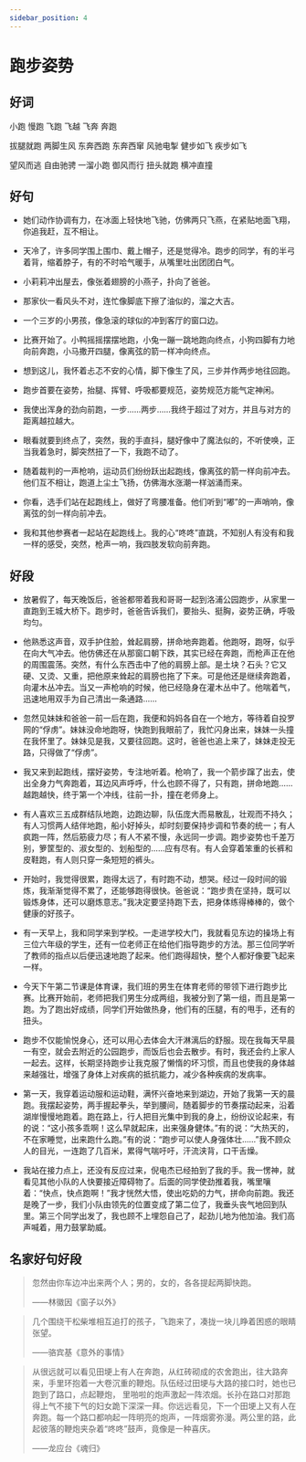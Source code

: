 ```yaml
---
sidebar_position: 4
---
```


# 跑步姿势

## 好词

小跑 慢跑 飞跑 飞越 飞奔 奔跑

拔腿就跑 两脚生风 东奔西跑 东奔西窜 风驰电掣 健步如飞 疾步如飞

望风而逃 自由驰骋 一溜小跑 御风而行 扭头就跑 横冲直撞

## 好句

- 她们动作协调有力，在冰面上轻快地飞驰，仿佛两只飞燕，在紧贴地面飞翔，你追我赶，互不相让。

- 天冷了，许多同学围上围巾、戴上帽子，还是觉得冷。跑步的同学，有的半弓着背，缩着脖子，有的不时哈气暖手，从嘴里吐出团团白气。

- 小莉莉冲出屋去，像张着翅膀的小燕子，扑向了爸爸。

- 那家伙一看风头不对，连忙像脚底下擦了油似的，溜之大吉。

- 一个三岁的小男孩，像急滚的球似的冲到客厅的窗口边。

- 比赛开始了。小鸭摇摇摆摆地跑，小兔一蹦一跳地跑向终点，小狗四脚有力地向前奔跑，小马撒开四腿，像离弦的箭一样冲向终点。

- 想到这儿，我怀着忐忑不安的心情，脚下像生了风，三步并作两步地往回跑。

- 跑步首要在姿势，抬腿、挥臂、呼吸都要规范，姿势规范方能气定神闲。

- 我使出浑身的劲向前跑，一步……两步……我终于超过了对方，并且与对方的距离越拉越大。

- 眼看就要到终点了，突然，我的手直抖，腿好像中了魔法似的，不听使唤，正当我着急时，脚突然扭了一下，我跑不动了。

- 随着裁判的一声枪响，运动员们纷纷跃出起跑线，像离弦的箭一样向前冲去。他们互不相让，跑道上尘土飞扬，仿佛海水涨潮一样汹涌而来。

- 你看，选手们站在起跑线上，做好了弯腰准备。他们听到“嘟”的一声哨响，像离弦的剑一样向前冲去。

- 我和其他参赛者一起站在起跑线上。我的心“咚咚”直跳，不知别人有没有和我一样的感受，突然，枪声一响，我四肢发软向前奔跑。

## 好段

- 放暑假了，每天晚饭后，爸爸都带着我和哥哥一起到洛浦公园跑步，从家里一直跑到王城大桥下。跑步时，爸爸告诉我们，要抬头、挺胸，姿势正确，呼吸均匀。

- 他熟悉这声音，双手护住脸，耸起肩膀，拼命地奔跑着。他跑呀，跑呀，似乎在向大气冲去。他仿佛还在从那窗口朝下跌，其实已经在奔跑，而枪声正在他的周围震荡。突然，有什么东西击中了他的肩膀上部。是土块？石头？它又硬、又烫、又重，把他原来耸起的肩膀也拖了下来。可是他还是继续奔跑着，向灌木丛冲去。当又一声枪响的时候，他已经隐身在灌木丛中了。他喘着气，迅速地用双手为自己清出一条通路……

- 忽然见妹妹和爸爸一前一后在跑，我便和妈妈各自在一个地方，等待着自投罗网的“俘虏”。妹妹没命地跑呀，快跑到我眼前了，我忙闪身出来，妹妹一头撞在我怀里了。妹妹见是我，又要往回跑。这时，爸爸也追上来了，妹妹走投无路，只得做了“俘虏”。

- 我又来到起跑线，摆好姿势，专注地听着。枪响了，我一个箭步蹿了出去，使出全身力气奔跑着，耳边风声呼呼，什么也顾不得了，只有跑，拼命地跑……越跑越快，终于第一个冲线，往前一扑，撞在老师身上。

- 有人喜欢三五成群结队地跑，边跑边聊，队伍庞大而易散乱，壮观而不持久；有人习惯两人结伴地跑，船小好掉头，却时刻要保持步调和节奏的统一；有人疯跑一阵，然后筋疲力尽；有人不紧不慢，永远同一步调。跑步姿势也千差万别，箩筐型的、淑女型的、划船型的……应有尽有。有人会穿着笨重的长裤和皮鞋跑，有人则只穿一条短短的裤头。

- 开始时，我觉得很累，跑得太远了，有时跑不动，想哭。经过一段时间的锻炼，我渐渐觉得不累了，还能够跑得很快。爸爸说：“跑步贵在坚持，既可以锻炼身体，还可以磨炼意志。”我决定要坚持跑下去，把身体练得棒棒的，做个健康的好孩子。

- 有一天早上，我和同学来到学校。一走进学校大门，我就看见东边的操场上有三位六年级的学生，还有一位老师正在给他们指导跑步的方法。那三位同学听了教师的指点以后便迅速地跑了起来。他们跑得超快，整个人都好像要飞起来一样。

- 今天下午第二节课是体育课，我们班的男生在体育老师的带领下进行跑步比赛。比赛开始前，老师把我们男生分成两组，我被分到了第一组，而且是第一跑。为了跑出好成绩，同学们开始做热身，他们有的压腿，有的甩手，还有的扭头。

- 跑步不仅能愉悦身心，还可以用心去体会大汗淋漓后的舒服。现在我每天早晨一有空，就会去附近的公园跑步，而饭后也会去散步。有时，我还会约上家人一起去。这样，长期坚持跑步让我克服了懒惰的坏习惯，而且也使我的身体越来越强壮，增强了身体上对疾病的抵抗能力，减少各种疾病的发病率。

- 第一天，我穿着运动服和运动鞋，满怀兴奋地来到湖边，开始了我第一天的晨跑。我摆起姿势，两手握起拳头，举到腰间，随着脚步的节奏摆动起来，沿着湖岸慢慢地跑着。跑在路上，行人把目光集中到我的身上，纷纷议论起来，有的说：“这小孩多乖啊！这么早就起床，出来强身健体。”有的说：“大热天的，不在家睡觉，出来跑什么跑。”有的说：“跑步可以使人身强体壮……”我不顾众人的目光，一连跑了几百米，累得气喘吁吁，汗流浃背，口干舌燥。

- 我站在接力点上，还没有反应过来，倪电杰已经拍到了我的手。我一愣神，就看见其他小队的人快要接近障碍物了。后面的同学使劲推着我，嘴里嚷着：“快点，快点跑啊！”我才恍然大悟，使出吃奶的力气，拼命向前跑。我还是晚了一步，我们小队由领先的位置变成了第二位了，我垂头丧气地回到队里。第三个同学出发了，我也顾不上埋怨自己了，起劲儿地为他加油。我们高声喊着，用力鼓掌助威。

## 名家好句好段

> 忽然由你车边冲出来两个人；男的，女的，各各提起两脚快跑。
>
> ——林徽因《窗子以外》

> 几个围绕干松柴堆相互追打的孩子，飞跑来了，凑拢一块儿睁着困惑的眼睛张望。
>
> ——骆宾基《意外的事情》

> 从很远就可以看见田埂上有人在奔跑，从红砖砌成的农舍跑出，往大路奔来，手里环抱着一大卷沉重的鞭炮。队伍经过田埂与大路的接口时，她也已跑到了路口，点起鞭炮， 里啪啦的炮声激起一阵浓烟。长孙在路口对那跑得上气不接下气的妇女跪下深深一拜。你远远看见，下一个田埂上又有人在奔跑。每一个路口都响起一阵明亮的炮声，一阵烟雾弥漫。两公里的路，此起彼落的鞭炮夹杂着“咚咚”鼓声，竟像是一种喜庆。
>
> ——龙应台《魂归》
